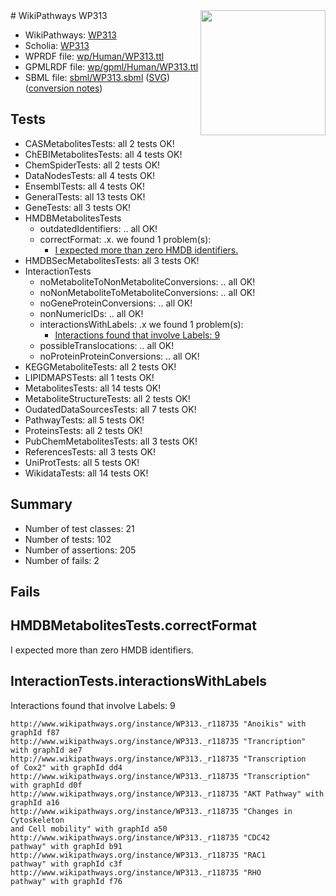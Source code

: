 <img style="float: right; width: 200px" src="../logo.png" />
# WikiPathways WP313

* WikiPathways: [WP313](https://identifiers.org/wikipathways:WP313)
* Scholia: [WP313](https://scholia.toolforge.org/wikipathways/WP313)
* WPRDF file: [wp/Human/WP313.ttl](../wp/Human/WP313.ttl)
* GPMLRDF file: [wp/gpml/Human/WP313.ttl](../wp/gpml/Human/WP313.ttl)
* SBML file: [sbml/WP313.sbml](../sbml/WP313.sbml) ([SVG](../sbml/WP313.svg)) ([conversion notes](../sbml/WP313.txt))

## Tests
* CASMetabolitesTests: all 2 tests OK!
* ChEBIMetabolitesTests: all 4 tests OK!
* ChemSpiderTests: all 2 tests OK!
* DataNodesTests: all 4 tests OK!
* EnsemblTests: all 4 tests OK!
* GeneralTests: all 13 tests OK!
* GeneTests: all 3 tests OK!
* HMDBMetabolitesTests
    * outdatedIdentifiers: .. all OK!
    * correctFormat: .x. we found 1 problem(s):
        * [I expected more than zero HMDB identifiers.](#ad154c1e)
* HMDBSecMetabolitesTests: all 3 tests OK!
* InteractionTests
    * noMetaboliteToNonMetaboliteConversions: .. all OK!
    * noNonMetaboliteToMetaboliteConversions: .. all OK!
    * noGeneProteinConversions: .. all OK!
    * nonNumericIDs: .. all OK!
    * interactionsWithLabels: .x we found 1 problem(s):
        * [Interactions found that involve Labels: 9](#630d2680)
    * possibleTranslocations: .. all OK!
    * noProteinProteinConversions: .. all OK!
* KEGGMetaboliteTests: all 2 tests OK!
* LIPIDMAPSTests: all 1 tests OK!
* MetabolitesTests: all 14 tests OK!
* MetaboliteStructureTests: all 2 tests OK!
* OudatedDataSourcesTests: all 7 tests OK!
* PathwayTests: all 5 tests OK!
* ProteinsTests: all 2 tests OK!
* PubChemMetabolitesTests: all 3 tests OK!
* ReferencesTests: all 3 tests OK!
* UniProtTests: all 5 tests OK!
* WikidataTests: all 14 tests OK!


## Summary

* Number of test classes: 21
* Number of tests: 102
* Number of assertions: 205
* Number of fails: 2

## Fails

<a name="ad154c1e" />

## HMDBMetabolitesTests.correctFormat

I expected more than zero HMDB identifiers.
<a name="630d2680" />

## InteractionTests.interactionsWithLabels

Interactions found that involve Labels: 9
```
http://www.wikipathways.org/instance/WP313._r118735 "Anoikis" with graphId f87
http://www.wikipathways.org/instance/WP313._r118735 "Trancription" with graphId ae7
http://www.wikipathways.org/instance/WP313._r118735 "Transcription
of Cox2" with graphId dd4
http://www.wikipathways.org/instance/WP313._r118735 "Transcription" with graphId d0f
http://www.wikipathways.org/instance/WP313._r118735 "AKT Pathway" with graphId a16
http://www.wikipathways.org/instance/WP313._r118735 "Changes in Cytoskeleton
and Cell mobility" with graphId a50
http://www.wikipathways.org/instance/WP313._r118735 "CDC42
pathway" with graphId b91
http://www.wikipathways.org/instance/WP313._r118735 "RAC1
pathway" with graphId c3f
http://www.wikipathways.org/instance/WP313._r118735 "RHO
pathway" with graphId f76
```


